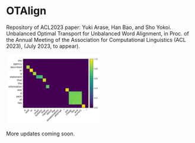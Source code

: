 # OTAlign
Repository of ACL2023 paper: Yuki Arase, Han Bao, and Sho Yokoi. Unbalanced Optimal Transport for Unbalanced Word Alignment, in Proc. of the Annual Meeting of the Association for Computational Linguistics (ACL 2023), (July 2023, to appear). 

<img src="./assets/uot_norm_cos_2.svg" alt="Alignment example by OTAlign" width="50%">

More updates coming soon.
